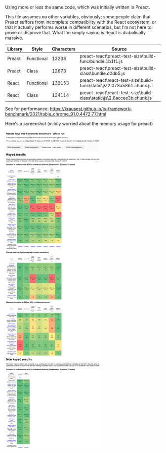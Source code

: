 Using more or less the same code, which was initially written in Preact.

This file assumes no other variables, obviously; some people claim that Preact suffers from incomplete compatibility with the React ecosystem, or that it actually performs worse in different scenarios, but I'm not here to prove or disprove that. What I'm simply saying is React is diabolically massive.

| Library     |  Style     | Characters  | Source |
| ----------- | -------    | ----------- | ---------------- |
| Preact      | Functional | 13238       | preact-react\preact-test-size\build-func\bundle.1b1f1.js  |
| Preact      | Class      | 12673       | preact-react\preact-test-size\build-class\bundle.d0db5.js  |
| React       | Functional | 132153      | preact-react\react-test-size\build-func\static\js\2.078a58b1.chunk.js  |
| React       | Class      | 134114      | preact-react\react-test-size\build-class\static\js\2.8accee3b.chunk.js  |


See for performance: https://krausest.github.io/js-framework-benchmark/2021/table_chrome_91.0.4472.77.html

Here's a screenshot (mildly worried about the memory usage for preact)

![](./screenshot.png)
